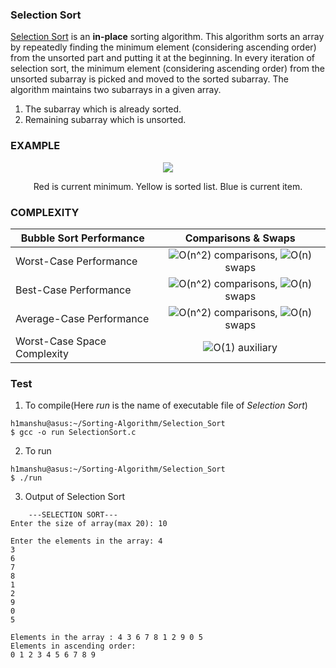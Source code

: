 ### Selection Sort

[Selection Sort](https://en.wikipedia.org/wiki/Selection_sort) is an **in-place** sorting algorithm. This algorithm sorts an array by repeatedly finding the minimum element (considering ascending order) from the unsorted part and putting it at the beginning. In every iteration of selection sort, the minimum element (considering ascending order) from the unsorted subarray is picked and moved to the sorted subarray. The algorithm maintains two subarrays in a given array.

1. The subarray which is already sorted.
2. Remaining subarray which is unsorted.

### EXAMPLE

<p align="center">
  <img src="https://upload.wikimedia.org/wikipedia/commons/9/94/Selection-Sort-Animation.gif">
</p>

<p align="center">
Red is current minimum. Yellow is sorted list. Blue is current item.
</p>

### COMPLEXITY

| **Bubble Sort Performance** | **Comparisons & Swaps**            |
| --------------------------- | :--------------------------------: |
| Worst-Case Performance      | ![O(n^2)](https://render.githubusercontent.com/render/math?math=O(n%5E2)) comparisons, ![O(n)](https://render.githubusercontent.com/render/math?math=O(n)) swaps |
| Best-Case Performance       | ![O(n^2)](https://render.githubusercontent.com/render/math?math=O(n%5E2)) comparisons, ![O(n)](https://render.githubusercontent.com/render/math?math=O(n)) swaps |
| Average-Case Performance    | ![O(n^2)](https://render.githubusercontent.com/render/math?math=O(n%5E2)) comparisons, ![O(n)](https://render.githubusercontent.com/render/math?math=O(n)) swaps |
| Worst-Case Space Complexity | ![O(1)](https://render.githubusercontent.com/render/math?math=O(1)) auxiliary |

### Test

1. To compile(Here *run* is the name of executable file of *Selection Sort*)

```
h1manshu@asus:~/Sorting-Algorithm/Selection_Sort
$ gcc -o run SelectionSort.c 
```

2. To run

```
h1manshu@asus:~/Sorting-Algorithm/Selection_Sort
$ ./run 
```

3. Output of Selection Sort

```
	---SELECTION SORT---
Enter the size of array(max 20): 10

Enter the elements in the array: 4
3
6
7
8
1
2
9
0
5

Elements in the array : 4 3 6 7 8 1 2 9 0 5 
Elements in ascending order:
0 1 2 3 4 5 6 7 8 9 
```